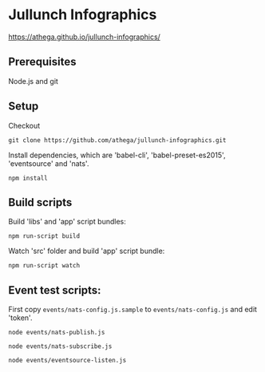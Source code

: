# Jullunch Infographics

https://athega.github.io/jullunch-infographics/

## Prerequisites

Node.js and git


## Setup

Checkout

`git clone https://github.com/athega/jullunch-infographics.git`

Install dependencies, which are 'babel-cli', 'babel-preset-es2015', 'eventsource' and 'nats'.

`npm install`


## Build scripts

Build 'libs' and 'app' script bundles:

`npm run-script build`

Watch 'src' folder and build 'app' script bundle:

`npm run-script watch`


## Event test scripts:

First copy `events/nats-config.js.sample` to `events/nats-config.js` and edit 'token'.

`node events/nats-publish.js`

`node events/nats-subscribe.js`

`node events/eventsource-listen.js`
